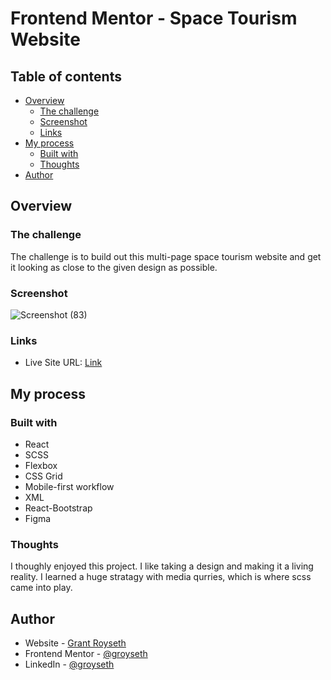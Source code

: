 # Frontend Mentor - Space Tourism Website



## Table of contents

- [Overview](#overview)
  - [The challenge](#the-challenge)
  - [Screenshot](#screenshot)
  - [Links](#links)
- [My process](#my-process)
  - [Built with](#built-with)
  - [Thoughts](#thoughts)
- [Author](#author)




## Overview

### The challenge

The challenge is to build out this multi-page space tourism website and get it looking as close to the given design as possible. 

### Screenshot

![Screenshot (83)](https://user-images.githubusercontent.com/90479839/170848081-f742d5d3-9dbb-4cc6-ae89-c7af7a5ba419.png)

### Links

<!-- - Solution URL: [Link](https://www.frontendmentor.io/solutions/interactiveratingcomponent-mfcBwVj6y7) -->
- Live Site URL: [Link](https://space-tourism-website-112.herokuapp.com/)

## My process

### Built with

- React
- SCSS 
- Flexbox
- CSS Grid
- Mobile-first workflow
- XML
- React-Bootstrap
- Figma



### Thoughts

I thoughly enjoyed this project. I like taking a design and making it a living reality. I learned a huge stratagy with media qurries, which is where scss came into play. 


## Author

- Website - [Grant Royseth](https://grant-royseths-portfolio1132.herokuapp.com/)
- Frontend Mentor - [@groyseth](https://www.frontendmentor.io/profile/groyseth)
- LinkedIn - [@groyseth](https://www.linkedin.com/in/grant-royseth-83b08b220/)

